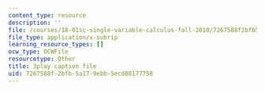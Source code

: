 ```yaml
---
content_type: resource
description: ''
file: /courses/18-01sc-single-variable-calculus-fall-2010/7267588f2bfb5a179ebb5ecd80177758_BSAA0akmPEU.vtt
file_type: application/x-subrip
learning_resource_types: []
ocw_type: OCWFile
resourcetype: Other
title: 3play caption file
uid: 7267588f-2bfb-5a17-9ebb-5ecd80177758
---
```

